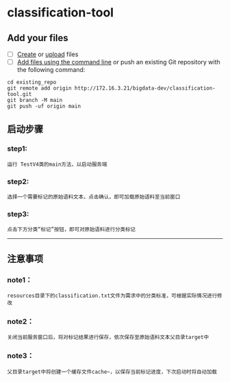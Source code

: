 # classification-tool

## Add your files

- [ ] [Create](https://docs.gitlab.com/ee/user/project/repository/web_editor.html#create-a-file) or [upload](https://docs.gitlab.com/ee/user/project/repository/web_editor.html#upload-a-file) files
- [ ] [Add files using the command line](https://docs.gitlab.com/ee/gitlab-basics/add-file.html#add-a-file-using-the-command-line) or push an existing Git repository with the following command:

```
cd existing_repo
git remote add origin http://172.16.3.21/bigdata-dev/classification-tool.git
git branch -M main
git push -uf origin main
```

## 启动步骤

### step1:
    运行 TestV4类的main方法，以启动服务端
### step2:
    选择一个需要标记的原始语料文本，点击确认，即可加载原始语料至当前窗口
### step3:
    点击下方分类“标记”按钮，即可对原始语料进行分类标记

***

## 注意事项
### note1：
    resources目录下的classification.txt文件为需求中的分类标准，可根据实际情况进行修改

### note2：
    关闭当前服务窗口后，将对标记结果进行保存，依次保存至原始语料文本父目录target中

### note3：
    父目录target中将创建一个缓存文件cache~，以保存当前标记进度，下次启动时将自动加载
    
